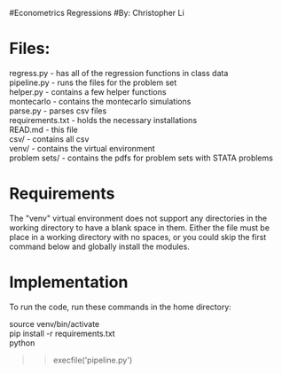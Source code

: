 #Econometrics Regressions
#By: Christopher Li

# Files:
regress.py - has all of the regression functions in class data  
pipeline.py - runs the files for the problem set  
helper.py - contains a few helper functions  
montecarlo - contains the montecarlo simulations  
parse.py - parses csv files  
requirements.txt - holds the necessary installations  
READ.md - this file  
csv/ - contains all csv  
venv/ - contains the virtual environment  
problem sets/ - contains the pdfs for problem sets with STATA problems  

# Requirements
The "venv" virtual environment does not support any directories in the working directory to have a blank space in them. Either the file must be place in a working directory with no spaces, or you could skip the first command below and globally install the modules.

# Implementation

To run the code, run these commands in the home directory:

source venv/bin/activate  
pip install -r requirements.txt  
python  
>> execfile('pipeline.py')
